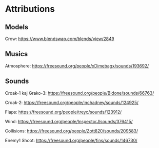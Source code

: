 # Attributions


## Models

Crow: https://www.blendswap.com/blends/view/2849

## Musics

Atmosphere: https://freesound.org/people/xDimebagx/sounds/193692/

## Sounds

Croak-1 kaj Grako-3: https://freesound.org/people/Bidone/sounds/66763/

Croak-2: https://freesound.org/people/inchadney/sounds/124925/

Flaps: https://freesound.org/people/treyc/sounds/123912/

Wind: https://freesound.org/people/InspectorJ/sounds/376415/

Collisions: https://freesound.org/people/Zott820/sounds/209583/

Enemy1 Shoot: https://freesound.org/people/fins/sounds/146730/
